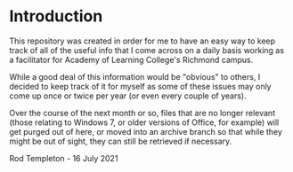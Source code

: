 # Introduction

This repository was created in order for me to have an easy way to keep track of all of the useful info that I come across on a daily basis working as a facilitator for Academy of Learning College's Richmond campus.

While a good deal of this information would be "obvious" to others, I decided to keep track of it for myself as some of these issues may only come up once or twice per year (or even every couple of years).

Over the course of the next month or so, files that are no longer relevant (those relating to Windows 7, or older versions of Office, for example) will get purged out of here, or moved into an archive branch so that while they might be out of sight, they can still be retrieved if necessary.

Rod Templeton - 16 July 2021
